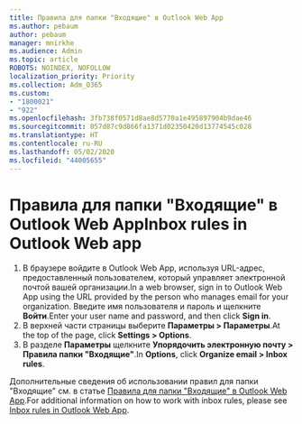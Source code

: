 ```yaml
---
title: Правила для папки "Входящие" в Outlook Web App
ms.author: pebaum
author: pebaum
manager: mnirkhe
ms.audience: Admin
ms.topic: article
ROBOTS: NOINDEX, NOFOLLOW
localization_priority: Priority
ms.collection: Adm_O365
ms.custom:
- "1800021"
- "922"
ms.openlocfilehash: 3fb738f0571d8ae8d5770a1e495897904b9dae46
ms.sourcegitcommit: 057d87c9d866fa1371d02350420d13774545c028
ms.translationtype: HT
ms.contentlocale: ru-RU
ms.lasthandoff: 05/02/2020
ms.locfileid: "44005655"
---
```

# <a name="inbox-rules-in-outlook-web-app"></a><span data-ttu-id="9b033-102">Правила для папки "Входящие" в Outlook Web App</span><span class="sxs-lookup"><span data-stu-id="9b033-102">Inbox rules in Outlook Web app</span></span>

1. <span data-ttu-id="9b033-103">В браузере войдите в Outlook Web App, используя URL-адрес, предоставленный пользователем, который управляет электронной почтой вашей организации.</span><span class="sxs-lookup"><span data-stu-id="9b033-103">In a web browser, sign in to Outlook Web App using the URL provided by the person who manages email for your organization.</span></span> <span data-ttu-id="9b033-104">Введите имя пользователя и пароль и щелкните **Войти**.</span><span class="sxs-lookup"><span data-stu-id="9b033-104">Enter your user name and password, and then click **Sign in**.</span></span>
2. <span data-ttu-id="9b033-105">В верхней части страницы выберите **Параметры > Параметры**.</span><span class="sxs-lookup"><span data-stu-id="9b033-105">At the top of the page, click **Settings > Options**.</span></span>
3. <span data-ttu-id="9b033-106">В разделе **Параметры** щелкните **Упорядочить электронную почту > Правила папки "Входящие"**.</span><span class="sxs-lookup"><span data-stu-id="9b033-106">In **Options**, click **Organize email > Inbox rules**.</span></span>

<span data-ttu-id="9b033-107">Дополнительные сведения об использовании правил для папки "Входящие" см. в статье [Правила для папки "Входящие" в Outlook Web App](https://support.office.com/article/inbox-rules-in-outlook-web-app-edea3d17-00c9-434b-b9b7-26ee8d9f5622).</span><span class="sxs-lookup"><span data-stu-id="9b033-107">For additional information on how to work with inbox rules, please see [Inbox rules in Outlook Web App](https://support.office.com/article/inbox-rules-in-outlook-web-app-edea3d17-00c9-434b-b9b7-26ee8d9f5622).</span></span>

